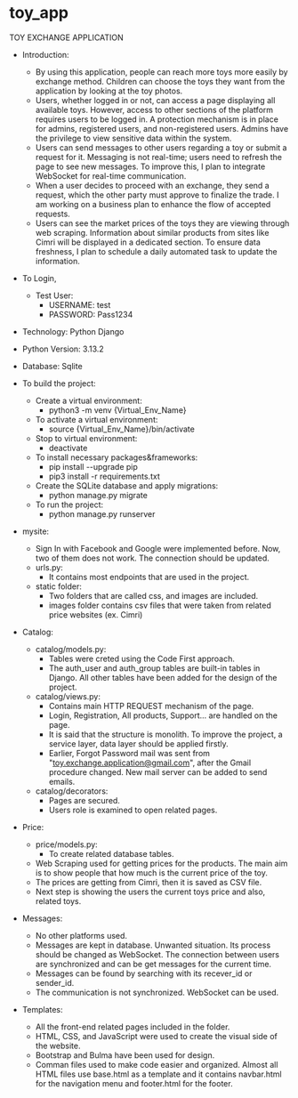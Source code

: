 # toy_app

TOY EXCHANGE APPLICATION

* Introduction:
    - By using this application, people can reach more toys more easily by exchange method. Children can choose the toys they want from the application by looking at the toy photos. 
    - Users, whether logged in or not, can access a page displaying all available toys. However, access to other sections of the platform requires users to be logged in. A protection mechanism is in place for admins, registered users, and non-registered users. Admins have the privilege to view sensitive data within the system.
    - Users can send messages to other users regarding a toy or submit a request for it. Messaging is not real-time; users need to refresh the page to see new messages. To improve this, I plan to integrate WebSocket for real-time communication. 
    - When a user decides to proceed with an exchange, they send a request, which the other party must approve to finalize the trade. I am working on a business plan to enhance the flow of accepted requests.
    - Users can see the market prices of the toys they are viewing through web scraping. Information about similar products from sites like Cimri will be displayed in a dedicated section. To ensure data freshness, I plan to schedule a daily automated task to update the information.

* To Login, 
    - Test User: 
        * USERNAME:   test
        * PASSWORD:   Pass1234

* Technology: Python Django
* Python Version: 3.13.2 
* Database: Sqlite

* To build the project:
    - Create a virtual environment:
        * python3 -m venv {Virtual_Env_Name}
    - To activate a virtual environment:
        * source {Virtual_Env_Name}/bin/activate
    - Stop to virtual environment:
        * deactivate
    - To install necessary packages&frameworks:
        * pip install --upgrade pip
        * pip3 install -r requirements.txt
    - Create the SQLite database and apply migrations:
        * python manage.py migrate
    - To run the project:
        * python manage.py runserver

* mysite: 
    - Sign In with Facebook and Google were implemented before. Now, two of them does not work. The connection should be updated.
    - urls.py:
        - It contains most endpoints that are used in the project.
    - static folder:
        - Two folders that are called css, and images are included. 
        - images folder contains csv files that were taken from related price websites (ex. Cimri)
     
* Catalog:
    - catalog/models.py:
        - Tables were creted using the Code First approach. 
        - The auth_user and auth_group tables are built-in tables in Django. All other tables have been added for the design of the project. 
    - catalog/views.py:
        - Contains main HTTP REQUEST mechanism of the page.
        - Login, Registration, All products, Support... are handled on the page. 
        - It is said that the structure is monolith. To improve the project, a service layer, data layer should be applied firstly. 
        - Earlier, Forgot Password mail was sent from "toy.exchange.application@gmail.com", after the Gmail procedure changed. New mail server can be added to send emails.
    - catalog/decorators:
        - Pages are secured. 
        - Users role is examined to open related pages. 

* Price:
    - price/models.py:
        - To create related database tables.
    - Web Scraping used for getting prices for the products. The main aim is to show people that how much is the current price of the toy.
    - The prices are getting from Cimri, then it is saved as CSV file. 
    - Next step is showing the users the current toys price and also, related toys.

* Messages: 
    - No other platforms used. 
    - Messages are kept in database. Unwanted situation. Its process should be changed as WebSocket. The connection between users are synchronized and can be get messages for the current time.
    - Messages can be found by searching with its recever_id or sender_id.
    - The communication is not synchronized. WebSocket can be used. 

* Templates:
    - All the front-end related pages included in the folder.
    - HTML, CSS, and JavaScript were used to create the visual side of the website.
    - Bootstrap and Bulma have been used for design.
    - Comman files used to make code easier and organized. Almost all HTML files use base.html as a template and it contains navbar.html for the navigation menu and footer.html for the footer.